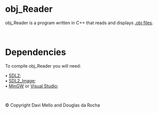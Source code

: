 # obj_Reader

obj_Reader is a program written in C++ that reads and displays [.obj files](https://en.wikipedia.org/wiki/Wavefront_.obj_file).

 
# Dependencies

To compile obj_Reader you will need:

• [SDL2](https://www.libsdl.org/download-2.0.php);  
• [SDL2_Image](https://www.libsdl.org/projects/SDL_image);  
• [MinGW](http://www.mingw.org/) or [Visual Studio](https://visualstudio.microsoft.com/);  

 

© Copyright Davi Mello and Douglas da Rocha
